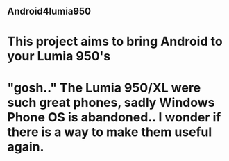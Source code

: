 ## Android4lumia950

# This project aims to bring Android to your Lumia 950's
# "gosh.." The Lumia 950/XL were such great phones, sadly Windows Phone OS is abandoned.. I wonder if there is a way to make them useful again.
